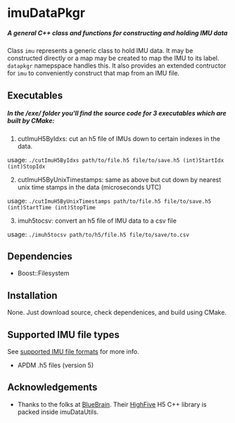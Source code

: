# imuDataPkgr

##### A general C++ class and functions for constructing and holding IMU data
Class ```imu``` represents a generic class to hold IMU data. It may be constructed directly or a map may be created to map the IMU to its label. ```datapkgr``` namepspace handles this. It also provides an extended contructor for ```imu``` to conveniently construct that map from an IMU file.


## Executables
##### In the /exe/ folder you'll find the source code for 3 executables which are built by CMake:
1) cutImuH5ByIdxs: cut an h5 file of IMUs down to certain indexes in the data. 

usage: ``` ./cutImuH5ByIdxs path/to/file.h5 file/to/save.h5 (int)StartIdx (int)StopIdx ```

2) cutImuH5ByUnixTimestamps: same as above but cut down by nearest unix time stamps in the data (microseconds UTC)

usage: ``` ./cutImuH5ByUnixTimestamps path/to/file.h5 file/to/save.h5 (int)StartTime (int)StopTime ```

3) imuh5tocsv: convert an h5 file of IMU data to a csv file

usage: ```./imuh5tocsv path/to/h5/file.h5 file/to/save/to.csv```

## Dependencies
- Boost::Filesystem

## Installation
None. Just download source, check dependenices, and build using CMake.

## Supported IMU file types
See [supported IMU file formats](https://github.com/tmcg0/imuDataUtils/wiki/Supported-IMU-file-formats) for more info.
- APDM .h5 files (version 5)

## Acknowledgements
- Thanks to the folks at [BlueBrain](https://www.epfl.ch/research/domains/bluebrain/). Their [HighFive](https://github.com/BlueBrain/HighFive) H5 C++ library is packed inside imuDataUtils.

